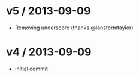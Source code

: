 v5 / 2013-09-09
==================

 * Removing underscore (thanks @ianstormtaylor)

 v4 / 2013-09-09
==================

 * initial commit